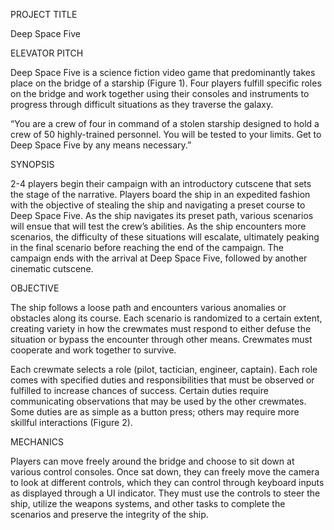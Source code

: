 PROJECT TITLE

Deep Space Five

ELEVATOR PITCH

Deep Space Five is a science fiction video game that predominantly takes place on the bridge of a starship (Figure 1). Four players fulfill specific roles on the bridge and work together using their consoles and instruments to progress through difficult situations as they traverse the galaxy. 

“You are a crew of four in command of a stolen starship designed to hold a crew of 50 highly-trained personnel. You will be tested to your limits. Get to Deep Space Five by any means necessary.”

SYNOPSIS

2-4 players begin their campaign with an introductory cutscene that sets the stage of the narrative. Players board the ship in an expedited fashion with the objective of stealing the ship and navigating a preset course to Deep Space Five. As the ship navigates its preset path, various scenarios will ensue that will test the crew’s abilities. As the ship encounters more scenarios, the difficulty of these situations will escalate, ultimately peaking in the final scenario before reaching the end of the campaign. The campaign ends with the arrival at Deep Space Five, followed by another cinematic cutscene.

OBJECTIVE

The ship follows a loose path and encounters various anomalies or obstacles along its course. Each scenario is randomized to a certain extent, creating variety in how the crewmates must respond to either defuse the situation or bypass the encounter through other means. Crewmates must cooperate and work together to survive.

Each crewmate selects a role (pilot, tactician, engineer, captain). Each role comes with specified duties and responsibilities that must be observed or fulfilled to increase chances of success. Certain duties require communicating observations that may be used by the other crewmates. Some duties are as simple as a button press; others may require more skillful interactions (Figure 2).

MECHANICS

Players can move freely around the bridge and choose to sit down at various control consoles. Once sat down, they can freely move the camera to look at different controls, which they can control through keyboard inputs as displayed through a UI indicator. They must use the controls to steer the ship, utilize the weapons systems, and other tasks to complete the scenarios and preserve the integrity of the ship.
